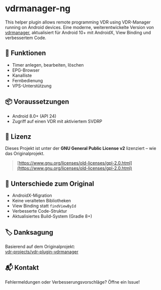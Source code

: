 # vdrmanager-ng
This helper plugin allows remote programming VDR using
VDR-Manager running on Android devices.
Eine moderne, weiterentwickelte Version von [vdrmanager](https://github.com/vdr-projects/vdr-plugin-vdrmanager),
aktualisiert für Android 10+ mit AndroidX, View Binding und verbessertem Code.

## 🔧 Funktionen
- Timer anlegen, bearbeiten, löschen
- EPG-Browser
- Kanalliste
- Fernbedienung
- VPS-Unterstützung

## 📦 Voraussetzungen
- Android 8.0+ (API 24)
- Zugriff auf einen VDR mit aktiviertem SVDRP

## 📄 Lizenz
Dieses Projekt ist unter der **GNU General Public License v2** lizenziert – wie das Originalprojekt.

> [https://www.gnu.org/licenses/old-licenses/gpl-2.0.html](https://www.gnu.org/licenses/old-licenses/gpl-2.0.html)

## 🔄 Unterschiede zum Original
- AndroidX-Migration
- Keine veralteten Bibliotheken
- View Binding statt `findViewById`
- Verbesserte Code-Struktur
- Aktualisiertes Build-System (Gradle 8+)

## 🏷️ Danksagung
Basierend auf dem Originalprojekt:  
[vdr-projects/vdr-plugin-vdrmanager](https://github.com/vdr-projects/vdr-plugin-vdrmanager)

## 📬 Kontakt
Fehlermeldungen oder Verbesserungsvorschläge? Öffne ein Issue!